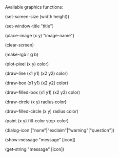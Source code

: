 Available graphics functions:

(set-screen-size (width height))

(set-window-title "title")

(place-image (x y) "image-name")

(clear-screen)

(make-rgb r g b)

(plot-pixel (x y) color)

(draw-line (x1 y1) (x2 y2) color)

(draw-box (x1 y1) (x2 y2) color)

(draw-filled-box (x1 y1) (x2 y2) color)

(draw-circle (x y) radius color)

(draw-filled-circle (x y) radius color)

(paint (x y) fill-color stop-color)

(dialog-icon ["none"|"exclaim"|"warning"|"question"])

(show-message "message" [icon])

(get-string "message" [icon])
